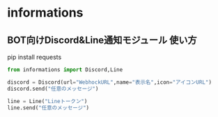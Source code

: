 # informations
BOT向けDiscord&amp;Line通知モジュール
使い方
----------------
pip install requests
```python
from informations import Discord,Line

discord = Discord(url="WebhockURL",name="表示名",icon="アイコンURL")
discord.send("任意のメッセージ")

line = Line("Lineトークン")
line.send("任意のメッセージ")
```
